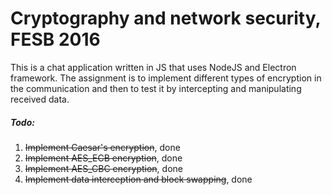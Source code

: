 # Cryptography and network security, FESB 2016

This is a chat application written in JS that uses NodeJS and Electron framework. The assignment is to implement different types of encryption in the communication and then to test it by intercepting and manipulating received data.

##### Todo:
1. ~~Implement Caesar's encryption~~, done
2. ~~Implement AES_ECB encryption~~,  done
3. ~~Implement AES_CBC encryption~~, done
4. ~~Implement data interception and block swapping~~, done
